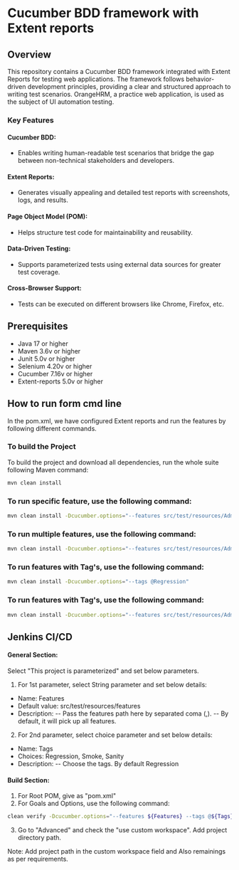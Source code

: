 # Cucumber BDD framework with Extent reports

## Overview
This repository contains a Cucumber BDD framework integrated with Extent Reports for testing web applications. The framework follows behavior-driven development principles, providing a clear and structured approach to writing test scenarios. OrangeHRM, a practice web application, is used as the subject of UI automation testing.
### Key Features
#### Cucumber BDD:
- Enables writing human-readable test scenarios that bridge the gap between non-technical stakeholders and developers.
#### Extent Reports:
- Generates visually appealing and detailed test reports with screenshots, logs, and results.
#### Page Object Model (POM):
- Helps structure test code for maintainability and reusability.
#### Data-Driven Testing:
- Supports parameterized tests using external data sources for greater test coverage.
#### Cross-Browser Support:
- Tests can be executed on different browsers like Chrome, Firefox, etc.

## Prerequisites
- Java 17 or higher
- Maven 3.6v or higher
- Junit 5.0v or higher
- Selenium 4.20v or higher
- Cucumber 7.16v or higher
- Extent-reports 5.0v or higher

## How to run form cmd line
In the pom.xml, we have configured Extent reports and run the features by following different commands.

### To build the Project
To build the project and download all dependencies, run the whole suite following Maven command:
```bash
mvn clean install
```

### To run specific feature, use the following command:
```bash
mvn clean install -Dcucumber.options="--features src/test/resources/Admin_Module/UserOperation.feature"
```

### To run multiple features, use the following command:
```bash
mvn clean install -Dcucumber.options="--features src/test/resources/Admin_Module/UserOperation.feature,src/test/resources/Admin_Module/Multi_User_Creation.feature"
```

### To run features with Tag's, use the following command:
```bash
mvn clean install -Dcucumber.options="--tags @Regression"
```

### To run features with Tag's, use the following command:
```bash
mvn clean install -Dcucumber.options="--features src/test/resources/Admin_Module/UserOperation.feature --tags @Regression"
```

## Jenkins CI/CD

#### General Section:
 Select "This project is parameterized" and set below parameters.
1. For 1st parameter, select String parameter and set below details:
 - Name: Features
 - Default value: src/test/resources/features
 - Description: -- Pass the features path here by separated coma (,). -- By default, it will pick up all features.
2. For 2nd parameter, select choice parameter and set below details:
 - Name: Tags
 - Choices: Regression, Smoke, Sanity
 - Description: -- Choose the tags. By default Regression
#### Build Section:
1. For Root POM, give as "pom.xml"
2. For Goals and Options, use the following command:
```bash
clean verify -Dcucumber.options="--features ${Features} --tags @${Tags}"
```
3. Go to "Advanced" and check the "use custom workspace". Add project directory path.

Note: Add project path in the custom workspace field and Also remainings as per requirements.
